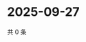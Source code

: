 # 2025-09-27

共 0 条

<!-- BEGIN ZHIHUQUESTIONS -->
<!-- 最后更新时间 Sat Sep 27 2025 04:12:16 GMT+0800 (China Standard Time) -->

<!-- END ZHIHUQUESTIONS -->
